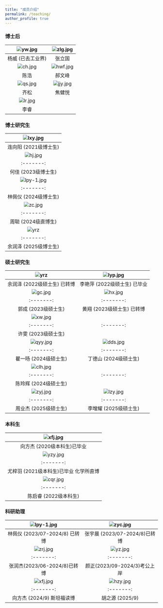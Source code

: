 ```yaml
---
title: "成员介绍"
permalink: /teaching/
author_profile: true
---
```



### 博士后

| ![yw.jpg](/images/People/yw.jpg) | ![zlg.jpg](/images/People/zlg.jpg) |
|:--------:|:-------:|
| 杨威 (已去工业界)   | 张立国   | 
| ![ch.jpg](/images/People/ch.jpg) |  ![hwf.jpg](/images/People/hwf.jpg) |
| 陈浩 |  郝文峰  |
|![qs.jpg](/images/People/qs.jpg) |  ![jjy.jpg](/images/People/jjy.jpg) |
| 齐松|  焦健悦  |
|![lr.jpg](/images/People/lr.jpg) |    |
| 李睿|     |

### 博士研究生

| ![lxy.jpg](/images/People/lxy.jpg) | 
| :-------: | 
| 连向阳 (2021级博士生)     |  
| ![hj.jpg](/images/People/hj.jpg) | ![lfj-1.jpg](/images/People/lfj.jpg) |
| :-------: | :-------: |
|    何佳 (2023级博士生)    |    刘凡君 (2023级博士生)     | 
| ![lpy-1.jpg](/images/People/lpy.jpg) | ![zyc.jpg](/images/People/zyc.jpg) | 
| :-------: | :-------: |
|   林佩仪 (2024级博士生)   |  张宇晨 (2024级博士生)   |
| ![zc.jpg](/images/People/zc.jpg) |
| :-------: | :-------: |
|  周聪 (2024级直博生)  |           |
| ![yrz](/images/People/yrz.jpg) |  ![hx.jpg](/images/People/hx.jpg) |  
| :-------: | :-------: |
| 余润泽 (2025级博士生) |  黄翔 (2025级博士生)  |

### 硕士研究生

| ![yrz](/images/People/yrz.jpg) |  ![lyp.jpg](/images/People/lyp.jpg) |  
| :-------: | :-------: |
| 余润泽 (2022级硕士生) 已转博 |  李艳萍 (2022级硕士生) 已毕业 |
| ![gc.jpg](/images/People/gc.jpg) | ![hx.jpg](/images/People/hx.jpg) | 
| :-------: | :-------: |
|   郭成 (2023级硕士生)   |  黄翔  (2023级硕士生) 已转博  |
| ![xw.jpg](/images/People/xw.jpg) | 
| :-------: | :-------: |
|  许雯 (2023级硕士生)  |
| ![qyy.jpg](/images/People/qyy.jpg) | ![dds.jpg](/images/People/dds.jpg) | 
| :-------: | :-------: |
|   瞿一旸 (2024级硕士生)   |  丁德山 (2024级硕士生)  |
| ![clh.jpg](/images/People/clh.jpg) |  | 
| :-------: | :-------: |
|   陈玲辉 (2024级硕士生)   |   |
| ![zyj.jpg](/images/People/zyj.jpg) | ![lzy.jpg](/images/People/lzy.jpg) | 
| :-------: | :-------: |
| 周业杰 (2025级硕士生) |   李增耀  (2025级硕士生)    |

### 本科生

| ![xfj.jpg](/images/People/xfj.jpg) | 
| :-------: | 
|   向方杰 (2020级本科生)已毕业   | 
| ![yzy.jpg](/images/People/yzy.jpg) | ![hzy.jpg](/images/People/hzy.jpg) | 
| :-------: | :-------: |
|   尤梓羽 (2021级本科生)已毕业 化学所直博  |    胡之源 (2021级本科生)已毕业   |
| ![cqr.jpg](/images/People/cqr.jpg) | ![yrj.jpg](/images/People/yrj.jpg) | 
| :-------: | :-------: |
|   陈启睿 (2022级本科生)  |    余人杰 (2022级本科生)   |


### 科研助理

| ![lpy-1.jpg](/images/People/lpy.jpg) | ![zyc.jpg](/images/People/zyc.jpg) | 
| :-------: | :-------: |
|   林佩仪 (2023/07-2024/8) 已转博  |  张宇晨 (2023/07-2024/8)已转博   |
| ![zrj.jpg](/images/People/zrj.jpg) | ![yz.jpg](/images/People/yz.jpg) |
| :-------: | :-------: | 
| 张润杰(2023/06-2024/8)已转博    | 颜正(2023/09-2024/3)考公上岸    | 
| ![xfj.jpg](/images/People/xfj.jpg) |  ![hzy.jpg](/images/People/hzy.jpg) | 
| :-------: |  :-------: |
|   向方杰 (2024/9) 斯坦福读博  |    胡之源 (2025/9)   |
